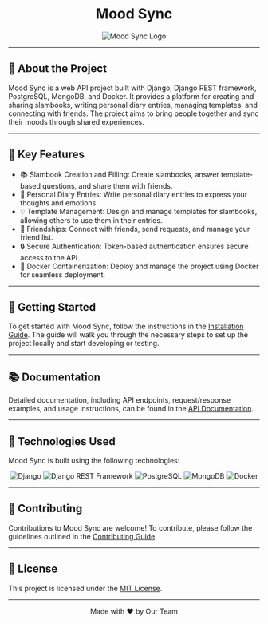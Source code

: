 <div align="center">
  <h1>Mood Sync</h1>
  <img src="https://github.com/anuragbhatt1805/mood-sync-api/assets/72703824/64286e05-a7a0-40fb-83b9-63e000bd4f2f" alt="Mood Sync Logo">
  
</div>

---

## 🌟 About the Project

Mood Sync is a web API project built with Django, Django REST framework, PostgreSQL, MongoDB, and Docker. It provides a platform for creating and sharing slambooks, writing personal diary entries, managing templates, and connecting with friends. The project aims to bring people together and sync their moods through shared experiences.

---

## 🎯 Key Features

- 📚 Slambook Creation and Filling: Create slambooks, answer template-based questions, and share them with friends.
- 📝 Personal Diary Entries: Write personal diary entries to express your thoughts and emotions.
- 💡 Template Management: Design and manage templates for slambooks, allowing others to use them in their entries.
- 👥 Friendships: Connect with friends, send requests, and manage your friend list.
- 🔒 Secure Authentication: Token-based authentication ensures secure access to the API.
- 🐳 Docker Containerization: Deploy and manage the project using Docker for seamless deployment.

---

## 🚀 Getting Started

To get started with Mood Sync, follow the instructions in the [Installation Guide](docs/installation-guide.md). The guide will walk you through the necessary steps to set up the project locally and start developing or testing.

---

## 📚 Documentation

Detailed documentation, including API endpoints, request/response examples, and usage instructions, can be found in the [API Documentation](docs/api-documentation.md).

---

## 🔧 Technologies Used

Mood Sync is built using the following technologies:

<div align="center">

![Django](https://via.placeholder.com/120x40/5C4B88/FFFFFF?text=Django)
![Django REST Framework](https://via.placeholder.com/180x40/BD1B7A/FFFFFF?text=Django+REST+Framework)
![PostgreSQL](https://via.placeholder.com/160x40/336791/FFFFFF?text=PostgreSQL)
![MongoDB](https://via.placeholder.com/120x40/4DB33D/FFFFFF?text=MongoDB)
![Docker](https://via.placeholder.com/100x40/0DB7ED/FFFFFF?text=Docker)

</div>

---

## 🤝 Contributing

Contributions to Mood Sync are welcome! To contribute, please follow the guidelines outlined in the [Contributing Guide](CONTRIBUTING.md).

---

## 📄 License

This project is licensed under the [MIT License](LICENSE).

---

<div align="center">
  Made with ❤️ by Our Team
</div>
